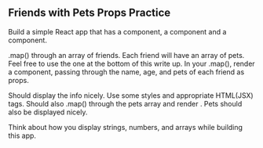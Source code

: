 Friends with Pets Props Practice
--------------------------------
Build a simple React app that has a <FriendList /> component, a <Friend /> component and a component.

.map() through an array of friends. Each friend will have an array of pets. Feel free to use the one at the bottom of this write up. In your .map(), render a <Friend /> component, passing through the name, age, and pets of each friend as props.

<Friend /> Should display the info nicely. Use some styles and appropriate HTML(JSX) tags. <Friend /> Should also .map() through the pets array and render <Pet />. Pets should also be displayed nicely.

Think about how you display strings, numbers, and arrays while building this app.